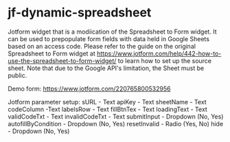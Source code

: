 # jf-dynamic-spreadsheet

Jotform widget that is a modiication of the Spreadsheet to Form widget. It can be used to prepopulate form fields with data held in Google Sheets based on an access code. Please refer to the guide on the original Spreadsheet to Form widget at https://www.jotform.com/help/442-how-to-use-the-spreadsheet-to-form-widget/ to learn how to set up the source sheet. Note that due to the Google API's limitation, the Sheet must be public.

Demo form: https://www.jotform.com/220765800532956

Jotform parameter setup:
sURL - Text
apiKey - Text
sheetName - Text
codeColumn -Text
labelsRow - Text
fillBtnTex - Text
loadingText - Text
validCodeTxt - Text
invalidCodeTxt - Text
submitInput - Dropdown (No, Yes)
autofillByCondition - Dropdown (No, Yes)
resetInvalid - Radio (Yes, No)
hide - Dropdown (No, Yes)
